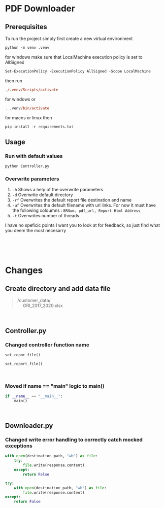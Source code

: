 # PDF Downloader

## Prerequisites

To run the project simply first create a new virtual environment

``` ps
python -m venv .venv
```

for windows make sure that LocalMachine execution policy is set to AllSigned

``` ps
Set-ExecutionPolicy -ExecutionPolicy AllSigned -Scope LocalMachine
```

then run

``` ps
./.venv/Scripts/activate
```

for windows or

``` ps
. .venv/bin/activate
```

for macos or linux
then

``` ps
pip install -r requirements.txt
```

## Usage

### Run with default values

``` ps
python Controller.py
```

### Overwrite parameters

1. ` -h ` Shows a help of the overwrite parameters
2. `-d` Overwrite default directory
3. `-rf` Overwrites the default report file destination and name
4. `-uf` Overwrites the default filename with url links. For now it must have the following coloumns : `BRNum, pdf_url, Report Html Address`
5. `-t` Overwrites number of threads

I have no speficic points I want you to look at for feedback, so just find what you deem the most necesarry

<br>
<br>
<br>

# Changes

## Create directory and add data file

> /customer_data/  
> &emsp; GRI_2017_2020.xlsx

<br>

## Controller.py

### Changed controller function name

```py
set_repor_file()
```

```py
set_report_file()
```

<br>

### Moved if __name__ == "__main__" logic to main()

```py
if __name__ == "__main__":
    main()
```

<br>

## Downloader.py

### Changed write error handling to correctly catch mocked exceptions

```py
with open(destination_path, "wb") as file:
    try:
        file.write(response.content)
    except:
        return False
```

```py
try:
    with open(destination_path, "wb") as file:
        file.write(response.content)
except:
    return False
```